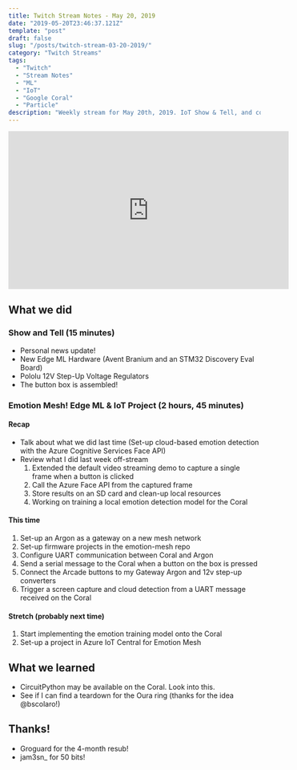 ```yaml
---
title: Twitch Stream Notes - May 20, 2019
date: "2019-05-20T23:46:37.121Z"
template: "post"
draft: false
slug: "/posts/twitch-stream-03-20-2019/"
category: "Twitch Streams"
tags:
  - "Twitch"
  - "Stream Notes"
  - "ML"
  - "IoT"
  - "Google Coral"
  - "Particle"
description: "Weekly stream for May 20th, 2019. IoT Show & Tell, and continuing work on the Google Coral and Particle Powered #EmotionMesh project."
---
```


<iframe width="560" height="315" src="https://www.youtube.com/embed/hoMLccDlCQk" frameborder="0" allow="accelerometer; autoplay; encrypted-media; gyroscope; picture-in-picture" allowfullscreen></iframe>

## What we did

### Show and Tell (15 minutes)

- Personal news update!
- New Edge ML Hardware (Avent Branium and an STM32 Discovery Eval Board)
- Pololu 12V Step-Up Voltage Regulators
- The button box is assembled!

### Emotion Mesh! Edge ML & IoT Project (2 hours, 45 minutes)

#### Recap

- Talk about what we did last time (Set-up cloud-based emotion detection with the Azure Cognitive Services Face API)
- Review what I did last week off-stream
    1. Extended the default video streaming demo to capture a single frame when a button is clicked
    2. Call the Azure Face API from the captured frame
    3. Store results on an SD card and clean-up local resources
    4. Working on training a local emotion detection model for the Coral

#### This time
            
1. Set-up an Argon as a gateway on a new mesh network
2. Set-up firmware projects in the emotion-mesh repo
3. Configure UART communication between Coral and Argon
4. Send a serial message to the Coral when a button on the box is pressed
5. Connect the Arcade buttons to my Gateway Argon and 12v step-up converters
6. Trigger a screen capture and cloud detection from a UART message received on the Coral

#### Stretch (probably next time)

1. Start implementing the emotion training model onto the Coral
2. Set-up a project in Azure IoT Central for Emotion Mesh

## What we learned
- CircuitPython may be available on the Coral. Look into this.
- See if I can find a teardown for the Oura ring (thanks for the idea @bscolaro!)


## Thanks!

- Groguard for the 4-month resub!
- jam3sn_ for 50 bits!